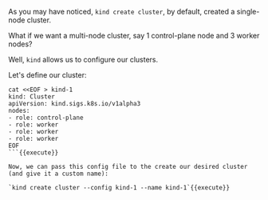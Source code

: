 As you may have noticed, `kind create cluster`, by default, created a single-node cluster.

What if we want a multi-node cluster, say 1 control-plane node and 3 worker nodes?

Well, `kind` allows us to configure our clusters.

Let's define our cluster:

```
cat <<EOF > kind-1
kind: Cluster
apiVersion: kind.sigs.k8s.io/v1alpha3
nodes:
- role: control-plane
- role: worker
- role: worker
- role: worker
EOF
```{{execute}}

Now, we can pass this config file to the create our desired cluster (and give it a custom name):

`kind create cluster --config kind-1 --name kind-1`{{execute}}

